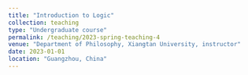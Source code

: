 ```yaml
---
title: "Introduction to Logic"
collection: teaching
type: "Undergraduate course"
permalink: /teaching/2023-spring-teaching-4
venue: "Department of Philosophy, Xiangtan University, instructor"
date: 2023-01-01
location: "Guangzhou, China"
---
```


<!--This is a description of a teaching experience. You can use markdown like any other post.-->

<!-- Heading 1
======

Heading 2
======

Heading 3
====== -->

